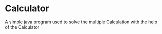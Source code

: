 # Calculator
A simple java program used to solve the multiple Calculation with the help of the Calculator
